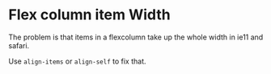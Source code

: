 # Flex column item Width

The problem is that items in a flexcolumn take up the whole width in ie11 and safari.

Use `align-items` or `align-self` to fix that.
